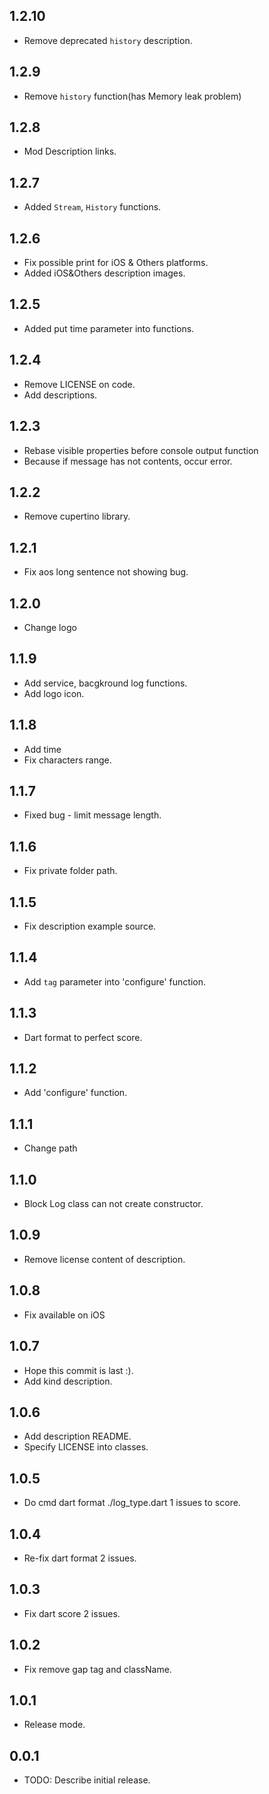 ## 1.2.10
* Remove deprecated `history` description.

## 1.2.9
* Remove `history` function(has Memory leak problem)

## 1.2.8
* Mod Description links.

## 1.2.7
* Added `Stream`, `History` functions.

## 1.2.6
* Fix possible print for iOS & Others platforms.
* Added iOS&Others description images.

## 1.2.5
* Added put time parameter into functions.

## 1.2.4
* Remove LICENSE on code.
* Add descriptions.

## 1.2.3
* Rebase visible properties before console output function
* Because if message has not contents, occur error.

## 1.2.2
* Remove cupertino library.

## 1.2.1
* Fix aos long sentence not showing bug.

## 1.2.0
* Change logo

## 1.1.9
* Add service, bacgkround log functions.
* Add logo icon.

## 1.1.8
* Add time
* Fix characters range.

## 1.1.7
* Fixed bug - limit message length.

## 1.1.6
* Fix private folder path.

## 1.1.5
* Fix description example source.

## 1.1.4
* Add `tag` parameter into 'configure' function.

## 1.1.3
* Dart format to perfect score.

## 1.1.2
* Add 'configure' function.

## 1.1.1
* Change path

## 1.1.0
* Block Log class can not create constructor.

## 1.0.9
* Remove license content of description.

## 1.0.8
* Fix available on iOS

## 1.0.7
* Hope this commit is last :).
* Add kind description.

## 1.0.6
* Add description README.
* Specify LICENSE into classes.

## 1.0.5
* Do cmd dart format ./log_type.dart 1 issues to score.

## 1.0.4
* Re-fix dart format 2 issues.

## 1.0.3
* Fix dart score 2 issues.

## 1.0.2
* Fix remove gap tag and className.

## 1.0.1
* Release mode.

## 0.0.1

* TODO: Describe initial release.
